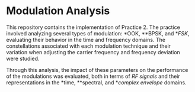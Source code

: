 # Modulation Analysis

This repository contains the implementation of Practice 2. The practice involved analyzing several types of modulation: *OOK, **BPSK, and **FSK*, evaluating their behavior in the time and frequency domains. The constellations associated with each modulation technique and their variation when adjusting the carrier frequency and frequency deviation were studied.

Through this analysis, the impact of these parameters on the performance of the modulations was evaluated, both in terms of *RF signals* and their representations in the *time, **spectral, and **complex envelope* domains.
